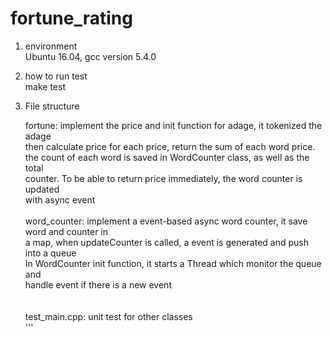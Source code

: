 # fortune_rating

1. environment <br/>
Ubuntu 16.04,  gcc version 5.4.0 <br/>

2. how to run test<br/>
   make test<br/>

3. File structure<br/>
    
    fortune: implement the price and init function for adage, it tokenized the adage<br/>
             then calculate price for each price, return the sum of each word price.<br/>
             the count of each word is saved in WordCounter class, as well as the total<br/>
             counter. To be able to return price immediately, the word counter is updated <br/>
             with async event<br/>
    <br/>
    word_counter: implement a event-based async word counter, it save word and counter in <br/>
            a map, when updateCounter is called, a event is generated and push into a queue<br/>
            In WordCounter init function, it starts a Thread which monitor the queue and<br/>
            handle event if there is a new event<br/>
    <br/>        
    test_main.cpp: unit test for other classes<br/>
    '''
